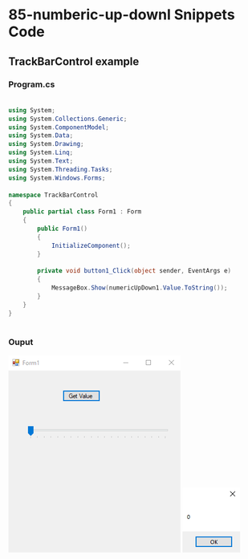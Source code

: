 # 85-numberic-up-downl Snippets Code

## TrackBarControl example

### Program.cs

```c#

using System;
using System.Collections.Generic;
using System.ComponentModel;
using System.Data;
using System.Drawing;
using System.Linq;
using System.Text;
using System.Threading.Tasks;
using System.Windows.Forms;

namespace TrackBarControl
{
    public partial class Form1 : Form
    {
        public Form1()
        {
            InitializeComponent();
        }

        private void button1_Click(object sender, EventArgs e)
        {
            MessageBox.Show(numericUpDown1.Value.ToString());
        }
    }
}



```

### Ouput

![TrackBarControl](media/1.png)
![TrackBarControl](media/2.png)






